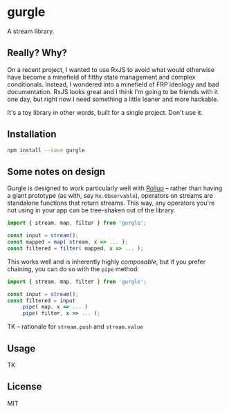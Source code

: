 # gurgle

A stream library.

## Really? Why?

On a recent project, I wanted to use RxJS to avoid what would otherwise have become a minefield of filthy state management and complex conditionals. Instead, I wondered into a minefield of FRP ideology and bad documentation. RxJS looks great and I think I'm going to be friends with it one day, but right now I need something a little leaner and more hackable.

It's a toy library in other words, built for a single project. Don't use it.

## Installation

```bash
npm install --save gurgle
```

## Some notes on design

Gurgle is designed to work particularly well with [Rollup](http://rollupjs.org) – rather than having a giant prototype (as with, say `Rx.Observable`), operators on streams are standalone functions that return streams. This way, any operators you're not using in your app can be tree-shaken out of the library.

```js
import { stream, map, filter } from 'gurgle';

const input = stream();
const mapped = map( stream, x => ... );
const filtered = filter( mapped, x => ... );
```

This works well and is inherently highly *composable*, but if you prefer chaining, you can do so with the `pipe` method:

```js
import { stream, map, filter } from 'gurgle';

const input = stream();
const filtered = input
	.pipe( map, x => ... )
	.pipe( filter, x => ... );
```

TK – rationale for `stream.push` and `stream.value`

## Usage

TK

## License

MIT

